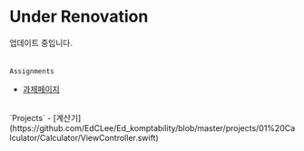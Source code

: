 # Under Renovation

업데이트 중입니다.
<br>
<br>
<br>
`Assignments`
- [과제페이지](https://github.com/EdCLee/Ed_komptability/tree/master/assignments)
<br>
`Projects`
- [계산기](https://github.com/EdCLee/Ed_komptability/blob/master/projects/01%20Calculator/Calculator/ViewController.swift)
